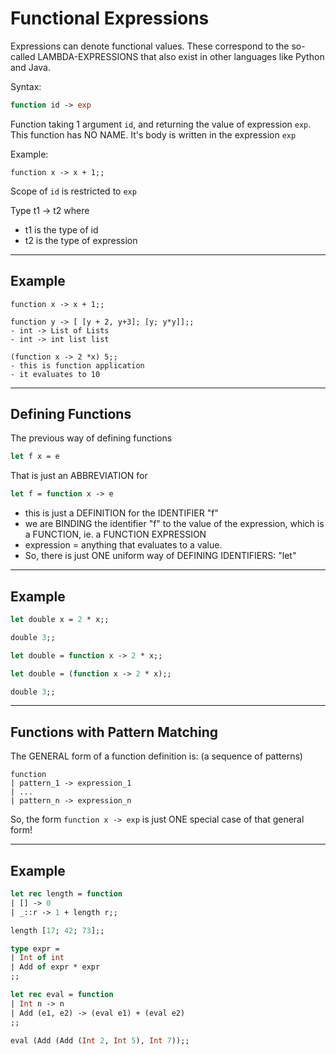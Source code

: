 # Functional Expressions

Expressions can denote functional values.
These correspond to the so-called LAMBDA-EXPRESSIONS
that also exist in other languages like Python and Java.


Syntax:
```ocaml
function id -> exp
```

Function taking 1 argument `id`, and returning the value
of expression `exp`.
This function has NO NAME.
It's body is written in the expression `exp`

Example:
```
function x -> x + 1;;
```

Scope of `id` is restricted to `exp`

Type t1 -> t2 where
- t1 is the type of id
- t2 is the type of expression

------------------------------------------------------------
## Example
```
function x -> x + 1;;

function y -> [ [y + 2, y+3]; [y; y*y]];;
- int -> List of Lists
- int -> int list list

(function x -> 2 *x) 5;;
- this is function application
- it evaluates to 10

```

------------------------------------------------------------
## Defining Functions
The previous way of defining functions
```ocaml
let f x = e
```

That is just an ABBREVIATION for
```ocaml
let f = function x -> e
```

- this is just a DEFINITION for the IDENTIFIER "f"
- we are BINDING the identifier "f" to the value of the expression,
which is a FUNCTION, ie. a FUNCTION EXPRESSION
- expression = anything that evaluates to a value.
- So, there is just ONE uniform way of DEFINING IDENTIFIERS: "let"


------------------------------------------------------------
## Example
```ocaml
let double x = 2 * x;;

double 3;;

let double = function x -> 2 * x;;

let double = (function x -> 2 * x);;

double 3;;
```

------------------------------------------------------------
## Functions with Pattern Matching
The GENERAL form of a function definition is:
(a sequence of patterns)
```
function
| pattern_1 -> expression_1
| ...
| pattern_n -> expression_n
```

So, the form `function x -> exp` is just ONE special case of that
general form!

------------------------------------------------------------
## Example
```ocaml
let rec length = function
| [] -> 0
| _::r -> 1 + length r;;

length [17; 42; 73];;

type expr =
| Int of int
| Add of expr * expr
;;

let rec eval = function
| Int n -> n
| Add (e1, e2) -> (eval e1) + (eval e2)
;;

eval (Add (Add (Int 2, Int 5), Int 7));;


```